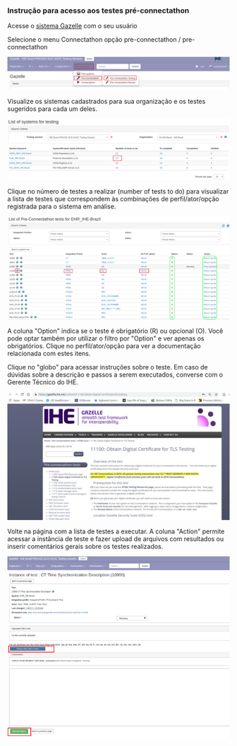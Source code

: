 ### Instrução para acesso aos testes pré-connectathon


Acesse o [sistema Gazelle](https://ihe.wustl.edu/gazelle-na/) com o seu usuário

Selecione o menu Connectathon opção pre-connectathon / pre-connectathon

![](./media/image6-1.png)

Visualize os sistemas cadastrados para sua organização e os testes sugeridos para cada um deles.

![](./media/image6-2.png)

Clique no número de testes a realizar (number of tests to do) para visualizar a lista de testes que correspondem às combinações de perfil/ator/opção registrada para o sistema em análise.

![](./media/image6-3.png)

A coluna "Option" indica se o teste é obrigatório (R) ou opcional (O). Você pode optar também por utilizar o filtro por "Option" e ver apenas os obrigatórios. Clique no perfil/ator/opção para ver a documentação relacionada com estes itens. 

Clique no "globo" para acessar instruções sobre o teste. Em caso de dúvidas sobre a descrição e passos a serem executados, converse com o Gerente Técnico do IHE.

![](./media/image6-4.png)

Volte na página com a lista de testes a executar. A coluna "Action" permite acessar a instância de teste e fazer upload de arquivos com resultados ou inserir comentários gerais sobre os testes realizados.

![](./media/image6-5.png)













